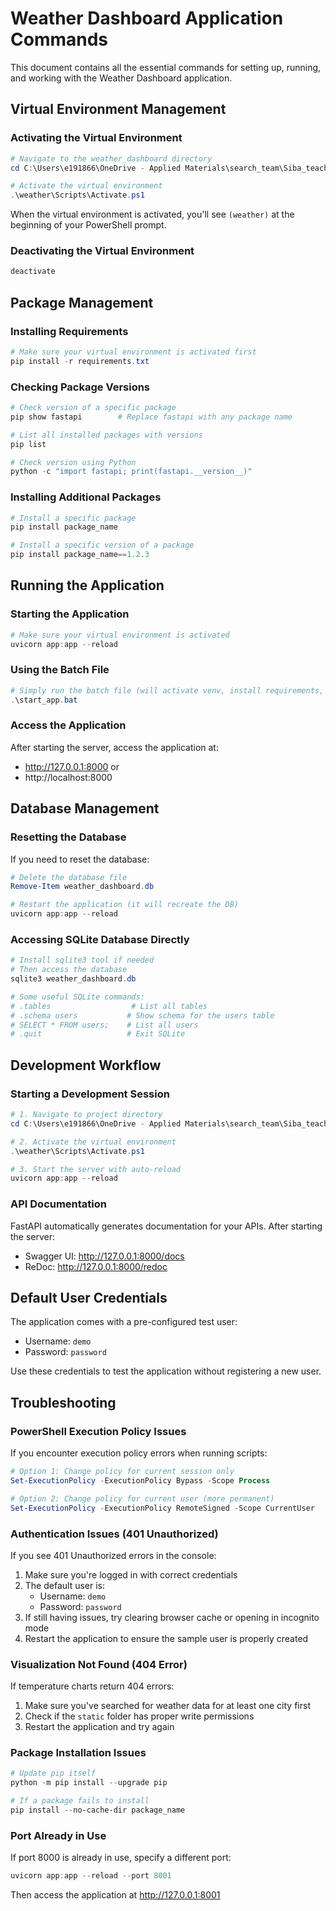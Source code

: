 # Weather Dashboard Application Commands

This document contains all the essential commands for setting up, running, and working with the Weather Dashboard application.

## Virtual Environment Management

### Activating the Virtual Environment

```powershell
# Navigate to the weather_dashboard directory
cd C:\Users\e191866\OneDrive - Applied Materials\search_team\Siba_teaching\weather_dashboard

# Activate the virtual environment
.\weather\Scripts\Activate.ps1
```

When the virtual environment is activated, you'll see `(weather)` at the beginning of your PowerShell prompt.

### Deactivating the Virtual Environment

```powershell
deactivate
```

## Package Management

### Installing Requirements

```powershell
# Make sure your virtual environment is activated first
pip install -r requirements.txt
```

### Checking Package Versions

```powershell
# Check version of a specific package
pip show fastapi        # Replace fastapi with any package name

# List all installed packages with versions
pip list

# Check version using Python
python -c "import fastapi; print(fastapi.__version__)"
```

### Installing Additional Packages

```powershell
# Install a specific package
pip install package_name

# Install a specific version of a package
pip install package_name==1.2.3
```

## Running the Application

### Starting the Application

```powershell
# Make sure your virtual environment is activated
uvicorn app:app --reload
```

### Using the Batch File

```powershell
# Simply run the batch file (will activate venv, install requirements, and start server)
.\start_app.bat
```

### Access the Application

After starting the server, access the application at:
- http://127.0.0.1:8000 or
- http://localhost:8000

## Database Management

### Resetting the Database

If you need to reset the database:

```powershell
# Delete the database file
Remove-Item weather_dashboard.db

# Restart the application (it will recreate the DB)
uvicorn app:app --reload
```

### Accessing SQLite Database Directly

```powershell
# Install sqlite3 tool if needed
# Then access the database
sqlite3 weather_dashboard.db

# Some useful SQLite commands:
# .tables                  # List all tables
# .schema users           # Show schema for the users table
# SELECT * FROM users;    # List all users
# .quit                   # Exit SQLite
```

## Development Workflow

### Starting a Development Session

```powershell
# 1. Navigate to project directory
cd C:\Users\e191866\OneDrive - Applied Materials\search_team\Siba_teaching\weather_dashboard

# 2. Activate the virtual environment
.\weather\Scripts\Activate.ps1

# 3. Start the server with auto-reload
uvicorn app:app --reload
```

### API Documentation

FastAPI automatically generates documentation for your APIs. After starting the server:
- Swagger UI: http://127.0.0.1:8000/docs
- ReDoc: http://127.0.0.1:8000/redoc

## Default User Credentials

The application comes with a pre-configured test user:
- Username: `demo`
- Password: `password`

Use these credentials to test the application without registering a new user.

## Troubleshooting

### PowerShell Execution Policy Issues

If you encounter execution policy errors when running scripts:

```powershell
# Option 1: Change policy for current session only
Set-ExecutionPolicy -ExecutionPolicy Bypass -Scope Process

# Option 2: Change policy for current user (more permanent)
Set-ExecutionPolicy -ExecutionPolicy RemoteSigned -Scope CurrentUser
```

### Authentication Issues (401 Unauthorized)

If you see 401 Unauthorized errors in the console:

1. Make sure you're logged in with correct credentials
2. The default user is:
   - Username: `demo`
   - Password: `password`
3. If still having issues, try clearing browser cache or opening in incognito mode
4. Restart the application to ensure the sample user is properly created

### Visualization Not Found (404 Error)

If temperature charts return 404 errors:

1. Make sure you've searched for weather data for at least one city first
2. Check if the `static` folder has proper write permissions
3. Restart the application and try again

### Package Installation Issues

```powershell
# Update pip itself
python -m pip install --upgrade pip

# If a package fails to install
pip install --no-cache-dir package_name
```

### Port Already in Use

If port 8000 is already in use, specify a different port:

```powershell
uvicorn app:app --reload --port 8001
```

Then access the application at http://127.0.0.1:8001
